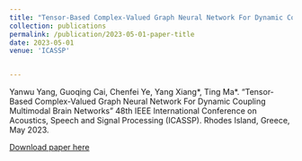 ```yaml
---
title: "Tensor-Based Complex-Valued Graph Neural Network For Dynamic Coupling Multimodal Brain Networks"
collection: publications
permalink: /publication/2023-05-01-paper-title
date: 2023-05-01
venue: 'ICASSP'


---
```

Yanwu Yang, Guoqing Cai, Chenfei Ye, Yang Xiang*, Ting Ma*. “Tensor-Based Complex-Valued Graph Neural Network For Dynamic Coupling Multimodal Brain Networks” 48th IEEE International Conference on Acoustics, Speech and Signal Processing (ICASSP). Rhodes Island, Greece, May 2023.

[Download paper here](http://nit-hit.github.io/files/Tensor-based_Complex-valued_Graph_Neural_Network.pdf)
